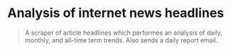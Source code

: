 
# Analysis of internet news headlines

> A scraper of article headlines which performes an analysis of daily, monthly,
and all-time term trends. Also sends a daily report email.
